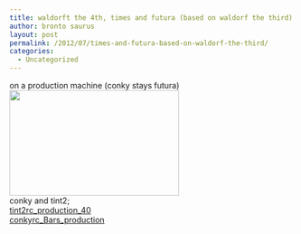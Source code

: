 ```yaml
---
title: waldorft the 4th, times and futura (based on waldorf the third)
author: bronto saurus
layout: post
permalink: /2012/07/times-and-futura-based-on-waldorf-the-third/
categories:
  - Uncategorized
---
```

on a production machine (conky stays futura)  
[<img src="http://brontosaurusrex.69.mu/wp-content/uploads/2012/07/timesAndFuturaAndConkyBars-300x187.png" alt="" title="timesAndFuturaAndConkyBars" width="300" height="187" class="aligncenter size-medium wp-image-2289" />][1]  
conky and tint2;  
[tint2rc\_production\_40][2]  
[conkyrc\_Bars\_production][3]

 [1]: http://brontosaurusrex.69.mu/wp-content/uploads/2012/07/timesAndFuturaAndConkyBars.png
 [2]: http://brontosaurusrex.69.mu/wp-content/uploads/2012/07/tint2rc_production_40.txt
 [3]: http://brontosaurusrex.69.mu/wp-content/uploads/2012/07/conkyrc_Bars_production.txt